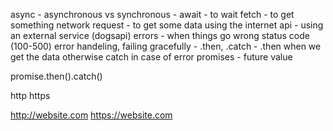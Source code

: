 async -
asynchronous vs synchronous -
await - to wait
fetch - to get something
network request - to get some data using the internet
api - using an external service (dogsapi)
errors - when things go wrong
status code (100-500)
error handeling, failing gracefully -
.then, .catch - .then when we get the data otherwise catch in case of error
promises - future value

promise.then().catch()

http
https

http://website.com
https://website.com
